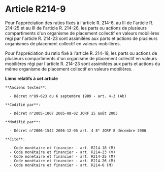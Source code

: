 # Article R214-9

Pour l'appréciation des ratios fixés à l'article R. 214-6, au III de l'article R. 214-25 et au III de l'article R. 214-26,
les parts ou actions de plusieurs compartiments d'un organisme de placement collectif en valeurs mobilières régi par
l'article R. 214-23 sont assimilées aux parts et actions de plusieurs organismes de placement collectif en valeurs
mobilières.

Pour l'appréciation du ratio fixé à l'article R. 214-18, les parts ou actions de plusieurs compartiments d'un organisme de
placement collectif en valeurs mobilières régi par l'article R. 214-23 sont assimilées aux parts et actions du même organisme
de placement collectif en valeurs mobilières.

**Liens relatifs à cet article**

	**Anciens textes**:

	  - Décret n°89-623 du 6 septembre 1989 - art. 4-3 (Ab)

	**Codifié par**:

	  - Décret n°2005-1007 2005-08-02 JORF 25 août 2005

	**Modifié par**:

	  - Décret n°2006-1542 2006-12-06 art. 4 8° JORF 8 décembre 2006

	**Cite**:

	  - Code monétaire et financier - art. R214-18 (M)
	  - Code monétaire et financier - art. R214-23 (V)
	  - Code monétaire et financier - art. R214-25 (M)
	  - Code monétaire et financier - art. R214-26 (M)
	  - Code monétaire et financier - art. R214-6 (M)
